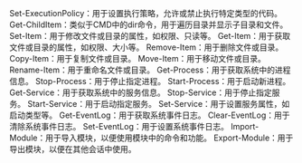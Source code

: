 Set-ExecutionPolicy：用于设置执行策略，允许或禁止执行特定类型的代码。
Get-ChildItem：类似于CMD中的dir命令，用于遍历目录并显示子目录和文件。
Set-Item：用于修改文件或目录的属性，如权限、只读等。
Get-Item：用于获取文件或目录的属性，如权限、大小等。
Remove-Item：用于删除文件或目录。
Copy-Item：用于复制文件或目录。
Move-Item：用于移动文件或目录。
Rename-Item：用于重命名文件或目录。
Get-Process：用于获取系统中的进程信息。
Stop-Process：用于停止指定进程。
Start-Process：用于启动新进程。
Get-Service：用于获取系统中的服务信息。
Stop-Service：用于停止指定服务。
Start-Service：用于启动指定服务。
Set-Service：用于设置服务属性，如启动类型等。
Get-EventLog：用于获取系统事件日志。
Clear-EventLog：用于清除系统事件日志。
Set-EventLog：用于设置系统事件日志。
Import-Module：用于导入模块，以便使用模块中的命令和功能。
Export-Module：用于导出模块，以便在其他会话中使用。